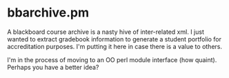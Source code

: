 # bbarchive.pm

A blackboard course archive is a nasty hive of inter-related xml.  I
just wanted to extract gradebook information to generate a student
portfolio for accreditation purposes.  I'm putting it here in case
there is a value to others.

I'm in the process of moving to an OO perl module interface (how
quaint).  Perhaps you have a better idea?
